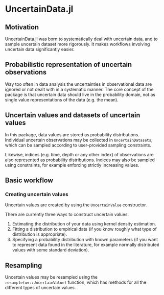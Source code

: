 # UncertainData.jl


## Motivation
UncertainData.jl was born to systematically deal with uncertain data, and to sample uncertain dataset more rigorously. It makes workflows involving uncertain data significantly easier.

## Probabilistic representation of uncertain observations
Way too often in data analysis the uncertainties in observational data are ignored or not dealt with in a systematic manner. The core concept of the package is that uncertain data should live in the probability domain, not as single value representations of the data (e.g. the mean).

## Uncertain values and datasets of uncertain values
In this package, data values are stored as probability distributions. Individual uncertain observations may be collected in `UncertainDatasets`, which can be sampled according to user-provided sampling constraints.

Likewise, indices (e.g. time, depth or any other index) of observations are
also represented as probability distributions. Indices may also be sampled using constraints, for example enforcing strictly increasing values.

## Basic workflow

### Creating uncertain values
Uncertain values are created by using the `UncertainValue` constructor.

There are currently three ways to construct uncertain values:

1. Estimating the distribution of your data using kernel density estimation.
1. Fitting a distribution to empirical data (if you know roughly what type
    of distribution is appropriate).
2. Specifying a probability distribution with known parameters (if you want
    to represent data found in the literature, for example normally distributed
    values with some standard deviation).

## Resampling

Uncertain values may be resampled using the `resample(uv::UncertainValue)`
function, which has methods for all the different types of uncertain values. 
